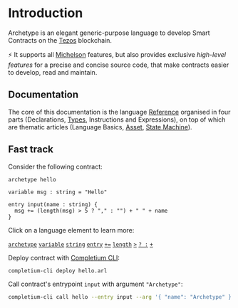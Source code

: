 # Introduction

Archetype is an elegant generic-purpose language to develop Smart Contracts on the [Tezos](https://tezos.com/) blockchain.

⚡️ It supports all [Michelson](https://tezos.gitlab.io/michelson-reference/) features, but also provides exclusive *high-level features* for a precise and concise source code, that make contracts easier to develop, read and maintain.

## Documentation

The core of this documentation is the language [Reference](/docs/reference/) organised in four parts (Declarations, [Types](/docs/reference/types), Instructions and Expressions), on top of which are thematic articles (Language Basics, [Asset](/docs/asset), [State Machine](/docs/statemachine)).

## Fast track

Consider the following contract:
```archetype title="hello.arl"
archetype hello

variable msg : string = "Hello"

entry input(name : string) {
  msg += (length(msg) > 5 ? "," : "") + " " + name
}
```

Click on a language element to learn more:

[`archetype`](/docs/reference/declarations/contract) [`variable`](/docs/reference/declarations/storage#variable) [`string`](/docs/reference/types#string) [`entry`](/docs/reference/declarations/entrypoint) [`+=`](/docs/reference/instructions/assignment#a--b-1) [`length`](/docs/reference/expressions/builtins#length(o%20:%20T)) [`>`](/docs/reference/expressions/operators/arithmetic#a--b-11) [`? :`](/docs/reference/expressions/controls#a--b--c) [`+`](/docs/reference/expressions/operators/arithmetic#a--b)

Deploy contract with [Completium CLI](/docs/installation#completium-cli):
```completium
completium-cli deploy hello.arl
```

Call contract's entrypoint `input` with argument `"Archetype"`:
```bash
completium-cli call hello --entry input --arg '{ "name": "Archetype" }'
```





